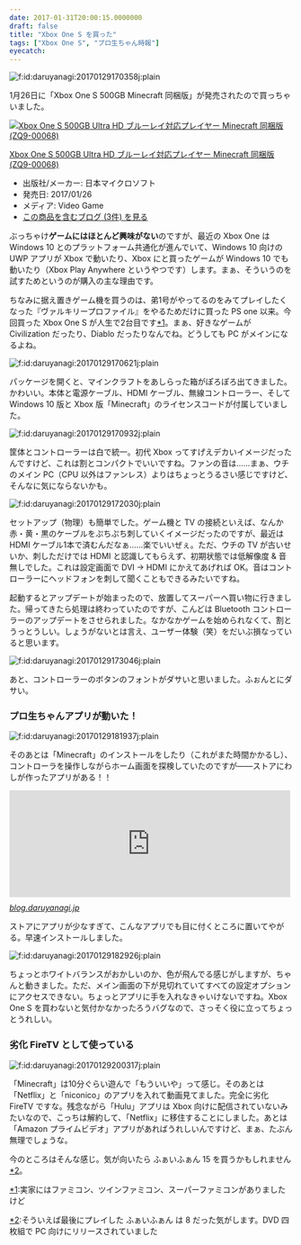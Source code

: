 ```yaml
---
date: 2017-01-31T20:00:15.0000000
draft: false
title: "Xbox One S を買った"
tags: ["Xbox One S", "プロ生ちゃん時報"]
eyecatch: 
---
```

<p><span itemscope itemtype="http://schema.org/Photograph"><img src="20170129170358.jpg" alt="f:id:daruyanagi:20170129170358j:plain" title="f:id:daruyanagi:20170129170358j:plain" class="hatena-fotolife" itemprop="image"></span></p><p>1月26日に「Xbox One S 500GB Minecraft 同梱版」が発売されたので買っちゃいました。</p><p><div class="hatena-asin-detail"><a href="http://www.amazon.co.jp/exec/obidos/ASIN/B01MYUZDKY/bestylesnet-22/"><img src="https://images-fe.ssl-images-amazon.com/images/I/51iecaND2fL._SL160_.jpg" class="hatena-asin-detail-image" alt="Xbox One S 500GB Ultra HD ブルーレイ対応プレイヤー Minecraft 同梱版 (ZQ9-00068)" title="Xbox One S 500GB Ultra HD ブルーレイ対応プレイヤー Minecraft 同梱版 (ZQ9-00068)"></a><div class="hatena-asin-detail-info"><p class="hatena-asin-detail-title"><a href="http://www.amazon.co.jp/exec/obidos/ASIN/B01MYUZDKY/bestylesnet-22/">Xbox One S 500GB Ultra HD ブルーレイ対応プレイヤー Minecraft 同梱版 (ZQ9-00068)</a></p><ul><li><span class="hatena-asin-detail-label">出版社/メーカー:</span> 日本マイクロソフト</li><li><span class="hatena-asin-detail-label">発売日:</span> 2017/01/26</li><li><span class="hatena-asin-detail-label">メディア:</span> Video Game</li><li><a href="http://d.hatena.ne.jp/asin/B01MYUZDKY/bestylesnet-22" target="_blank">この商品を含むブログ (3件) を見る</a></li></ul></div><div class="hatena-asin-detail-foot"></div></div></p><p>ぶっちゃけ<b>ゲームにはほとんど興味がない</b>のですが、最近の Xbox One は Windows 10 とのプラットフォーム共通化が進んでいて、Windows 10 向けの UWP アプリが Xbox で動いたり、Xbox にと買ったゲームが Windows 10 でも動いたり（Xbox Play Anywhere というやつです）します。まぁ、そういうのを試すためというのが購入の主な理由です。</p><p>ちなみに据え置きゲーム機を買うのは、弟1号がやってるのをみてプレイしたくなった『ヴァルキリープロファイル』をやるためだけに買った PS one 以来。今回買った Xbox One S が人生で2台目です<a href="#f-4a653223" name="fn-4a653223" title="実家にはファミコン、ツインファミコン、スーパーファミコンがありましたけど">*1</a>。まぁ、好きなゲームが Civilization だったり、Diablo だったりなんでね。どうしても PC がメインになるよね。</p><p><span itemscope itemtype="http://schema.org/Photograph"><img src="20170129170621.jpg" alt="f:id:daruyanagi:20170129170621j:plain" title="f:id:daruyanagi:20170129170621j:plain" class="hatena-fotolife" itemprop="image"></span></p><p>パッケージを開くと、マインクラフトをあしらった箱がぽろぽろ出てきました。かわいい。本体と電源ケーブル、HDMI ケーブル、無線コントローラー、そして Windows 10 版と Xbox 版「Minecraft」のライセンスコードが付属していました。</p><p><span itemscope itemtype="http://schema.org/Photograph"><img src="20170129170932.jpg" alt="f:id:daruyanagi:20170129170932j:plain" title="f:id:daruyanagi:20170129170932j:plain" class="hatena-fotolife" itemprop="image"></span></p><p>筐体とコントローラーは白で統一。初代 Xbox ってすげえデカいイメージだったんですけど、これは割とコンパクトでいいですね。ファンの音は……まぁ、ウチのメイン PC（CPU 以外はファンレス）よりはちょっとうるさい感じですけど、そんなに気にならないかも。</p><p><span itemscope itemtype="http://schema.org/Photograph"><img src="20170129172030.jpg" alt="f:id:daruyanagi:20170129172030j:plain" title="f:id:daruyanagi:20170129172030j:plain" class="hatena-fotolife" itemprop="image"></span></p><p>セットアップ（物理）も簡単でした。ゲーム機と TV の接続といえば、なんか赤・黄・黒のケーブルをぷちぷち刺していくイメージだったのですが、最近は HDMI ケーブル1本で済むんだなぁ……楽でいいぜぇ。ただ、ウチの TV が古いせいか、刺しただけでは HDMI と認識してもらえず、初期状態では低解像度 & 音無しでした。これは設定画面で DVI → HDMI にかえてあげれば OK。音はコントローラーにヘッドフォンを刺して聞くこともできるみたいですね。</p><p>起動するとアップデートが始まったので、放置してスーパーへ買い物に行きました。帰ってきたら処理は終わっていたのですが、こんどは Bluetooth コントローラーのアップデートをさせられました。なかなかゲームを始められなくて、割とうっとうしい。しょうがないとは言え、ユーザー体験（笑）をだいぶ損なっていると思います。</p><p><span itemscope itemtype="http://schema.org/Photograph"><img src="20170129173046.jpg" alt="f:id:daruyanagi:20170129173046j:plain" title="f:id:daruyanagi:20170129173046j:plain" class="hatena-fotolife" itemprop="image"></span></p><p>あと、コントローラーのボタンのフォントがダサいと思いました。ふぉんとにダサい。</p>

<div class="section">
<h3>プロ生ちゃんアプリが動いた！</h3>
<p><span itemscope itemtype="http://schema.org/Photograph"><img src="20170129181937.jpg" alt="f:id:daruyanagi:20170129181937j:plain" title="f:id:daruyanagi:20170129181937j:plain" class="hatena-fotolife" itemprop="image"></span></p><p>そのあとは「Minecraft」のインストールをしたり（これがまた時間かかるし）、コントローラを操作しながらホーム画面を探検していたのですが――ストアにわしが作ったアプリがある！！</p><p><iframe src="https://hatenablog-parts.com/embed?url=https%3A%2F%2Fblog.daruyanagi.jp%2Fentry%2F2016%2F10%2F07%2F172125" title="UWP版「プロ生ちゃん時報」アプリを公開しました。モバイルでも使えるよ！ / マスコットアプリ文化祭だるやなぎ賞のお知らせ - だるろぐ" class="embed-card embed-blogcard" scrolling="no" frameborder="0" style="display: block; width: 100%; height: 190px; max-width: 500px; margin: 10px 0px;"></iframe><cite class="hatena-citation"><a href="https://blog.daruyanagi.jp/entry/2016/10/07/172125">blog.daruyanagi.jp</a></cite></p><p>ストアにアプリが少なすぎて、こんなアプリでも目に付くところに置いてやがる。早速インストールしました。</p><p><span itemscope itemtype="http://schema.org/Photograph"><img src="20170129182926.jpg" alt="f:id:daruyanagi:20170129182926j:plain" title="f:id:daruyanagi:20170129182926j:plain" class="hatena-fotolife" itemprop="image"></span></p><p>ちょっとホワイトバランスがおかしいのか、色が飛んでる感じがしますが、ちゃんと動きました。ただ、メイン画面の下が見切れていてすべての設定オプションにアクセスできない。ちょっとアプリに手を入れなきゃいけないですね。Xbox One S を買わないと気付かなかったろうバグなので、さっそく役に立ってちょっとうれしい。</p>

</div>
<div class="section">
<h3>劣化 FireTV として使っている</h3>
<p><span itemscope itemtype="http://schema.org/Photograph"><img src="20170129200317.jpg" alt="f:id:daruyanagi:20170129200317j:plain" title="f:id:daruyanagi:20170129200317j:plain" class="hatena-fotolife" itemprop="image"></span></p><p>「Minecraft」は10分ぐらい遊んで「もういいや」って感じ。そのあとは「Netflix」と「niconico」のアプリを入れて動画見てました。完全に劣化 FireTV ですな。残念ながら「Hulu」アプリは Xbox 向けに配信されていないみたいなので、こっちは解約して、「Netflix」に移住することにしました。あとは「Amazon プライムビデオ」アプリがあればうれしいんですけど、まぁ、たぶん無理でしょうな。</p><p>今のところはそんな感じ。気が向いたら ふぁいふぁん 15 を買うかもしれません<a href="#f-e5649e19" name="fn-e5649e19" title="そういえば最後にプレイした ふぁいふぁん は 8 だった気がします。DVD 四枚組で PC 向けにリリースされていました">*2</a>。</p>

</div><div class="footnote">
<p class="footnote"><a href="#fn-4a653223" name="f-4a653223" class="footnote-number">*1</a><span class="footnote-delimiter">:</span><span class="footnote-text">実家にはファミコン、ツインファミコン、スーパーファミコンがありましたけど</span></p>
<p class="footnote"><a href="#fn-e5649e19" name="f-e5649e19" class="footnote-number">*2</a><span class="footnote-delimiter">:</span><span class="footnote-text">そういえば最後にプレイした ふぁいふぁん は 8 だった気がします。DVD 四枚組で PC 向けにリリースされていました</span></p>
</div>